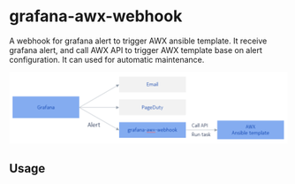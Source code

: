 # grafana-awx-webhook
A webhook for grafana alert to trigger AWX ansible template. It receive grafana alert, and call AWX API to trigger AWX template base on alert configuration. It can used for automatic maintenance.

![grafana-awx-webhook architecture](./doc/images/architecture.PNG)

## Usage

